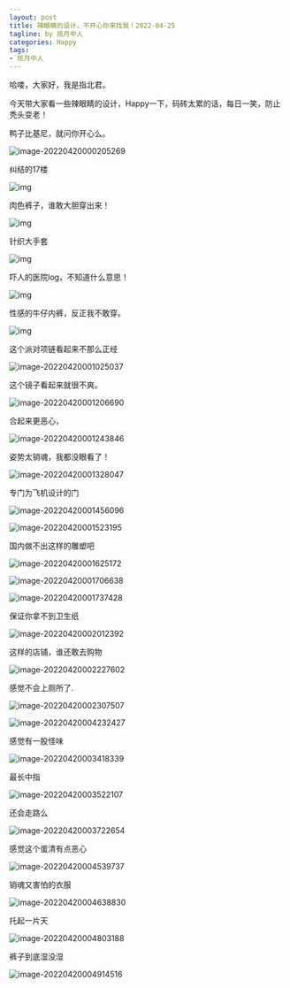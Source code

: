 ```yaml
---
layout: post
title: 辣眼睛的设计，不开心你来找我！2022-04-25
tagline: by 揽月中人
categories: Happy
tags:
- 揽月中人
---
```


哈喽，大家好，我是指北君。  

今天带大家看一些辣眼睛的设计，Happy一下，码砖太累的话，每日一笑，防止秃头变老！

<!--more-->



鸭子比基尼，就问你开心么。

![image-20220420000205269](https://www.javanorth.cn/assets/images/2022/lyj/4-16/01.png)





纠结的17楼

![img](https://www.javanorth.cn/assets/images/2022/lyj/4-16/02.png)





肉色裤子，谁敢大胆穿出来！

![img](https://www.javanorth.cn/assets/images/2022/lyj/4-16/03.jpg)



针织大手套

![img](https://www.javanorth.cn/assets/images/2022/lyj/4-16/04.jpg)



吓人的医院log，不知道什么意思！

![img](https://www.javanorth.cn/assets/images/2022/lyj/4-16/05.jpg)



性感的牛仔内裤，反正我不敢穿。

![img](https://www.javanorth.cn/assets/images/2022/lyj/4-16/06.jpg)



这个派对项链看起来不那么正经

![image-20220420001025037](https://www.javanorth.cn/assets/images/2022/lyj/4-16/07.jpg)



这个镜子看起来就很不爽。

![image-20220420001206690](https://www.javanorth.cn/assets/images/2022/lyj/4-16/08.jpg)

合起来更恶心，

![image-20220420001243846](https://www.javanorth.cn/assets/images/2022/lyj/4-16/09.jpg)





姿势太销魂，我都没眼看了！

![image-20220420001328047](https://www.javanorth.cn/assets/images/2022/lyj/4-16/10.jpg)



专门为飞机设计的门

![image-20220420001456096](https://www.javanorth.cn/assets/images/2022/lyj/4-16/11.jpg)

![image-20220420001523195](https://www.javanorth.cn/assets/images/2022/lyj/4-16/12.jpg)

 





国内做不出这样的雕塑吧

![image-20220420001625172](https://www.javanorth.cn/assets/images/2022/lyj/4-16/13.jpg)

![image-20220420001706638](https://www.javanorth.cn/assets/images/2022/lyj/4-16/14.jpg)

![image-20220420001737428](https://www.javanorth.cn/assets/images/2022/lyj/4-16/15.jpg)





保证你拿不到卫生纸

![image-20220420002012392](https://www.javanorth.cn/assets/images/2022/lyj/4-16/16.jpg)



这样的店铺，谁还敢去购物

![image-20220420002227602](https://www.javanorth.cn/assets/images/2022/lyj/4-16/17.jpg)



感觉不会上厕所了.

![image-20220420002307507](https://www.javanorth.cn/assets/images/2022/lyj/4-16/18.jpg)

![image-20220420004232427](https://www.javanorth.cn/assets/images/2022/lyj/4-16/18-1.jpg)



感觉有一股怪味

![image-20220420003418339](https://www.javanorth.cn/assets/images/2022/lyj/4-16/19.jpg)



最长中指

![image-20220420003522107](https://www.javanorth.cn/assets/images/2022/lyj/4-16/20.jpg)



还会走路么

![image-20220420003722654](https://www.javanorth.cn/assets/images/2022/lyj/4-16/21.jpg)





感觉这个蛋清有点恶心

![image-20220420004539737](https://www.javanorth.cn/assets/images/2022/lyj/4-16/22.jpg)



销魂又害怕的衣服

![image-20220420004638830](https://www.javanorth.cn/assets/images/2022/lyj/4-16/23.jpg)



托起一片天

![image-20220420004803188](https://www.javanorth.cn/assets/images/2022/lyj/4-16/24.jpg)



裤子到底湿没湿

![image-20220420004914516](https://www.javanorth.cn/assets/images/2022/lyj/4-16/25.jpg)